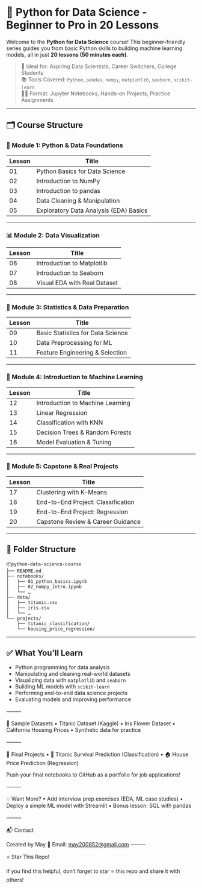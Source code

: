 # 🧠 Python for Data Science - Beginner to Pro in 20 Lessons

Welcome to the **Python for Data Science** course! This beginner-friendly series guides you from basic Python skills to building machine learning models, all in just **20 lessons (50 minutes each)**.

> 🚀 Ideal for: Aspiring Data Scientists, Career Switchers, College Students  
> 📚 Tools Covered: `Python`, `pandas`, `numpy`, `matplotlib`, `seaborn`, `scikit-learn`  
> 🧑‍💻 Format: Jupyter Notebooks, Hands-on Projects, Practice Assignments

---

## 🗂️ Course Structure

### 📘 Module 1: Python & Data Foundations
| Lesson | Title |
|--------|-------|
| 01 | Python Basics for Data Science |
| 02 | Introduction to NumPy |
| 03 | Introduction to pandas |
| 04 | Data Cleaning & Manipulation |
| 05 | Exploratory Data Analysis (EDA) Basics |

---

### 📊 Module 2: Data Visualization
| Lesson | Title |
|--------|-------|
| 06 | Introduction to Matplotlib |
| 07 | Introduction to Seaborn |
| 08 | Visual EDA with Real Dataset |

---

### 📐 Module 3: Statistics & Data Preparation
| Lesson | Title |
|--------|-------|
| 09 | Basic Statistics for Data Science |
| 10 | Data Preprocessing for ML |
| 11 | Feature Engineering & Selection |

---

### 🤖 Module 4: Introduction to Machine Learning
| Lesson | Title |
|--------|-------|
| 12 | Introduction to Machine Learning |
| 13 | Linear Regression |
| 14 | Classification with KNN |
| 15 | Decision Trees & Random Forests |
| 16 | Model Evaluation & Tuning |

---

### 🧩 Module 5: Capstone & Real Projects
| Lesson | Title |
|--------|-------|
| 17 | Clustering with K-Means |
| 18 | End-to-End Project: Classification |
| 19 | End-to-End Project: Regression |
| 20 | Capstone Review & Career Guidance |

---

## 📁 Folder Structure

```
📦python-data-science-course
├── README.md
├── notebooks/
│   ├── 01_python_basics.ipynb
│   ├── 02_numpy_intro.ipynb
│   └── …
├── data/
│   ├── titanic.csv
│   ├── iris.csv
│   └── …
└── projects/
    ├── titanic_classification/
    └── housing_price_regression/
``` 
---

## ✅ What You'll Learn

- Python programming for data analysis
- Manipulating and cleaning real-world datasets
- Visualizing data with `matplotlib` and `seaborn`
- Building ML models with `scikit-learn`
- Performing end-to-end data science projects
- Evaluating models and improving performance

⸻

🧪 Sample Datasets
	•	Titanic Dataset (Kaggle)
	•	Iris Flower Dataset
	•	California Housing Prices
	•	Synthetic data for practice

⸻

🌟 Final Projects
	•	🧬 Titanic Survival Prediction (Classification)
	•	🏠 House Price Prediction (Regression)

Push your final notebooks to GitHub as a portfolio for job applications!

⸻

💡 Want More?
	•	Add interview prep exercises (EDA, ML case studies)
	•	Deploy a simple ML model with Streamlit
	•	Bonus lesson: SQL with pandas

⸻

📬 Contact

Created by May
📧 Email: may200852@gmail.com
⸻

⭐ Star This Repo!

If you find this helpful, don’t forget to star ⭐ this repo and share it with others!
